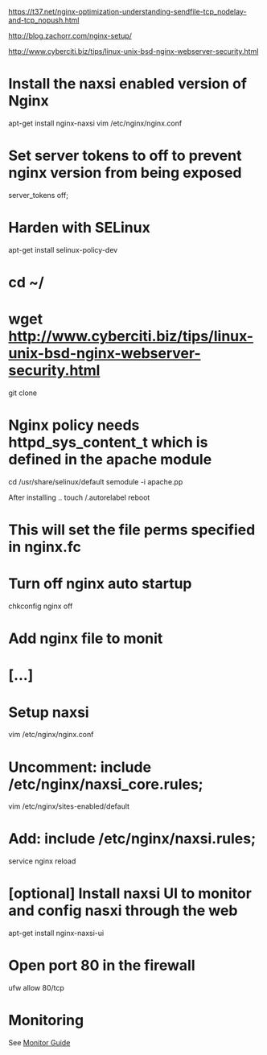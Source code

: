 https://t37.net/nginx-optimization-understanding-sendfile-tcp_nodelay-and-tcp_nopush.html

http://blog.zachorr.com/nginx-setup/

http://www.cyberciti.biz/tips/linux-unix-bsd-nginx-webserver-security.html

# Install the naxsi enabled version of Nginx
apt-get install nginx-naxsi
vim /etc/nginx/nginx.conf

# Set server tokens to off to prevent nginx version from being exposed
server_tokens off;



# Harden with SELinux

apt-get install selinux-policy-dev
# cd ~/
# wget http://www.cyberciti.biz/tips/linux-unix-bsd-nginx-webserver-security.html
git clone <path to simple10 nginx policy>


# Nginx policy needs httpd_sys_content_t which is defined in the apache module
cd /usr/share/selinux/default
semodule -i apache.pp


After installing ..
touch /.autorelabel
reboot
# This will set the file perms specified in nginx.fc


# Turn off nginx auto startup
chkconfig nginx off
# Add nginx file to monit
# [...]

# Setup naxsi
vim /etc/nginx/nginx.conf
# Uncomment: include /etc/nginx/naxsi_core.rules;
vim /etc/nginx/sites-enabled/default
# Add: include /etc/nginx/naxsi.rules;
service nginx reload

# [optional] Install naxsi UI to monitor and config nasxi through the web
apt-get install nginx-naxsi-ui

# Open port 80 in the firewall
ufw allow 80/tcp


# Monitoring

See [Monitor Guide](https://github.com/simple10/guides/blob/master/monitor.md)
